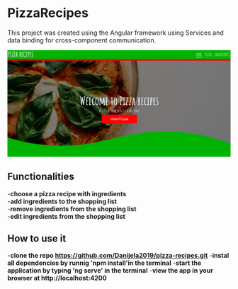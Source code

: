 # PizzaRecipes

This project was created using the Angular framework using Services and data binding for cross-component communication.

![Pizza recipes home page](pizza_recipes.png)

## Functionalities

-**choose a pizza recipe with ingredients**  
-**add ingredients to the shopping list**  
-**remove ingredients from the shopping list**  
-**edit ingredients from the shopping list**

## How to use it

-**clone the repo https://github.com/Danijela2019/pizza-recipes.git** -**instal all dependencies by runnig 'npm install'in the terminal** -**start the application by typing 'ng serve' in the terminal** -**view the app in your browser at http://localhost:4200**
